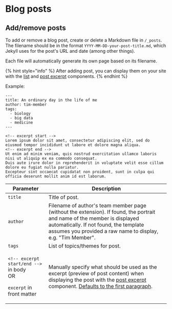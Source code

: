 # Blog posts

## Add/remove posts

To add or remove a blog post, create or delete a Markdown file in `/_posts`.  The filename should be in the format `YYYY-MM-DD-your-post-title.md`, which Jekyll uses for the post's URL and date (among other things).

Each file will automatically generate its own page based on its filename.

{% hint style="info" %}
After adding post, you can display them on your site with the [list](../components/list.md) and [post excerpt](../components/post-excerpt.md) components.
{% endhint %}

Example:

```
---
title: An ordinary day in the life of me
author: tim-member
tags:
  - biology
  - big data
  - medicine
---

<!-- excerpt start -->
Lorem ipsum dolor sit amet, consectetur adipiscing elit, sed do eiusmod tempor incididunt ut labore et dolore magna aliqua.
<!-- excerpt end -->
Ut enim ad minim veniam, quis nostrud exercitation ullamco laboris nisi ut aliquip ex ea commodo consequat.
Duis aute irure dolor in reprehenderit in voluptate velit esse cillum dolore eu fugiat nulla pariatur.
Excepteur sint occaecat cupidatat non proident, sunt in culpa qui officia deserunt mollit anim id est laborum.
```

| Parameter                                                                                                    | Description                                                                                                                                                                                                                                                 |
| ------------------------------------------------------------------------------------------------------------ | ----------------------------------------------------------------------------------------------------------------------------------------------------------------------------------------------------------------------------------------------------------- |
| `title`                                                                                                      | Title of post.                                                                                                                                                                                                                                              |
| `author`                                                                                                     | Filename of author's team member page (without the extension). If found, the portrait and name of the member is displayed automatically. If not found, the template assumes you provided a raw name to display, e.g. "Tim Member".                          |
| `tags`                                                                                                       | List of topics/themes for post.                                                                                                                                                                                                                             |
| <p><code>&#x3C;!-- excerpt start/end --></code> in body<br>OR</p><p><code>excerpt</code> in front matter</p> | Manually specify what should be used as the excerpt (preview of post content) when displaying the post with the [post excerpt](../components/post-excerpt.md) component. [Defaults to the first paragraph](https://jekyllrb.com/docs/posts/#post-excerpts). |

